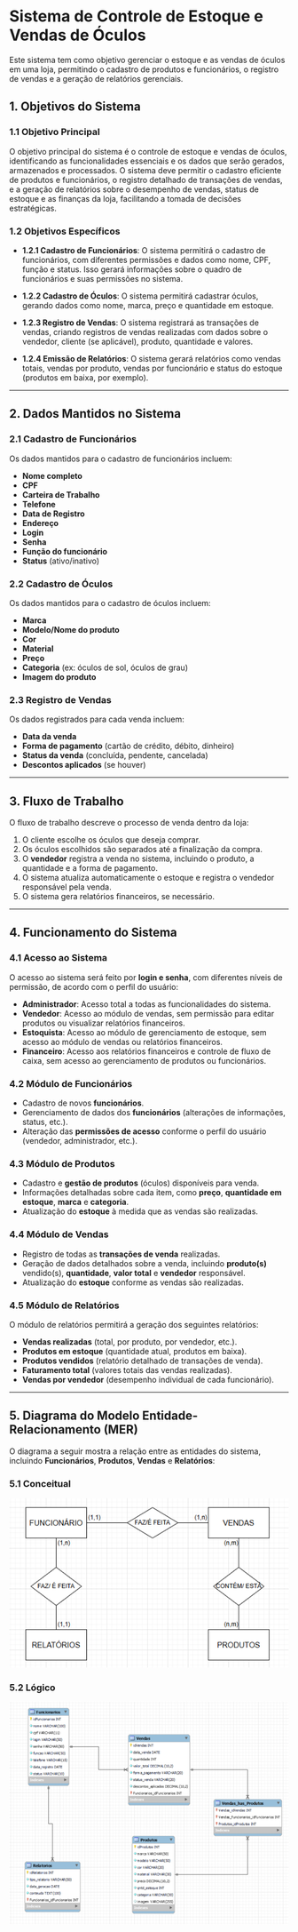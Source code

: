# Sistema de Controle de Estoque e Vendas de Óculos

Este sistema tem como objetivo gerenciar o estoque e as vendas de óculos em uma loja, permitindo o cadastro de produtos e funcionários, o registro de vendas e a geração de relatórios gerenciais.

## 1. Objetivos do Sistema

### 1.1 Objetivo Principal
O objetivo principal do sistema é o controle de estoque e vendas de óculos, identificando as funcionalidades essenciais e os dados que serão gerados, armazenados e processados. O sistema deve permitir o cadastro eficiente de produtos e funcionários, o registro detalhado de transações de vendas, e a geração de relatórios sobre o desempenho de vendas, status de estoque e as finanças da loja, facilitando a tomada de decisões estratégicas.

### 1.2 Objetivos Específicos

- **1.2.1 Cadastro de Funcionários**: O sistema permitirá o cadastro de funcionários, com diferentes permissões e dados como nome, CPF, função e status. Isso gerará informações sobre o quadro de funcionários e suas permissões no sistema.
  
- **1.2.2 Cadastro de Óculos**: O sistema permitirá cadastrar óculos, gerando dados como nome, marca, preço e quantidade em estoque.
  
- **1.2.3 Registro de Vendas**: O sistema registrará as transações de vendas, criando registros de vendas realizadas com dados sobre o vendedor, cliente (se aplicável), produto, quantidade e valores.
  
- **1.2.4 Emissão de Relatórios**: O sistema gerará relatórios como vendas totais, vendas por produto, vendas por funcionário e status do estoque (produtos em baixa, por exemplo).

---

## 2. Dados Mantidos no Sistema

### 2.1 Cadastro de Funcionários
Os dados mantidos para o cadastro de funcionários incluem:

- **Nome completo**
- **CPF**
- **Carteira de Trabalho**
- **Telefone**
- **Data de Registro**
- **Endereço**
- **Login**
- **Senha**
- **Função do funcionário**
- **Status** (ativo/inativo)

### 2.2 Cadastro de Óculos
Os dados mantidos para o cadastro de óculos incluem:

- **Marca**
- **Modelo/Nome do produto**
- **Cor**
- **Material**
- **Preço**
- **Categoria** (ex: óculos de sol, óculos de grau)
- **Imagem do produto**

### 2.3 Registro de Vendas
Os dados registrados para cada venda incluem:

- **Data da venda**
- **Forma de pagamento** (cartão de crédito, débito, dinheiro)
- **Status da venda** (concluída, pendente, cancelada)
- **Descontos aplicados** (se houver)

---

## 3. Fluxo de Trabalho
O fluxo de trabalho descreve o processo de venda dentro da loja:

1. O cliente escolhe os óculos que deseja comprar.
2. Os óculos escolhidos são separados até a finalização da compra.
3. O **vendedor** registra a venda no sistema, incluindo o produto, a quantidade e a forma de pagamento.
4. O sistema atualiza automaticamente o estoque e registra o vendedor responsável pela venda.
5. O sistema gera relatórios financeiros, se necessário.

---

## 4. Funcionamento do Sistema

### 4.1 Acesso ao Sistema
O acesso ao sistema será feito por **login e senha**, com diferentes níveis de permissão, de acordo com o perfil do usuário:

- **Administrador**: Acesso total a todas as funcionalidades do sistema.
- **Vendedor**: Acesso ao módulo de vendas, sem permissão para editar produtos ou visualizar relatórios financeiros.
- **Estoquista**: Acesso ao módulo de gerenciamento de estoque, sem acesso ao módulo de vendas ou relatórios financeiros.
- **Financeiro**: Acesso aos relatórios financeiros e controle de fluxo de caixa, sem acesso ao gerenciamento de produtos ou funcionários.

### 4.2 Módulo de Funcionários
- Cadastro de novos **funcionários**.
- Gerenciamento de dados dos **funcionários** (alterações de informações, status, etc.).
- Alteração das **permissões de acesso** conforme o perfil do usuário (vendedor, administrador, etc.).

### 4.3 Módulo de Produtos
- Cadastro e **gestão de produtos** (óculos) disponíveis para venda.
- Informações detalhadas sobre cada item, como **preço**, **quantidade em estoque**, **marca** e **categoria**.
- Atualização do **estoque** à medida que as vendas são realizadas.

### 4.4 Módulo de Vendas
- Registro de todas as **transações de venda** realizadas.
- Geração de dados detalhados sobre a venda, incluindo **produto(s)** vendido(s), **quantidade**, **valor total** e **vendedor** responsável.
- Atualização do **estoque** conforme as vendas são realizadas.

### 4.5 Módulo de Relatórios
O módulo de relatórios permitirá a geração dos seguintes relatórios:

- **Vendas realizadas** (total, por produto, por vendedor, etc.).
- **Produtos em estoque** (quantidade atual, produtos em baixa).
- **Produtos vendidos** (relatório detalhado de transações de venda).
- **Faturamento total** (valores totais das vendas realizadas).
- **Vendas por vendedor** (desempenho individual de cada funcionário).

---

## 5. Diagrama do Modelo Entidade-Relacionamento (MER)

O diagrama a seguir mostra a relação entre as entidades do sistema, incluindo **Funcionários**, **Produtos**, **Vendas** e **Relatórios**:

### 5.1 Conceitual
![Diagrama MER](/imagens_readme/mer_conceitual.png)

### 5.2 Lógico
![Diagrama MER](/imagens_readme/mer_logico.png)

